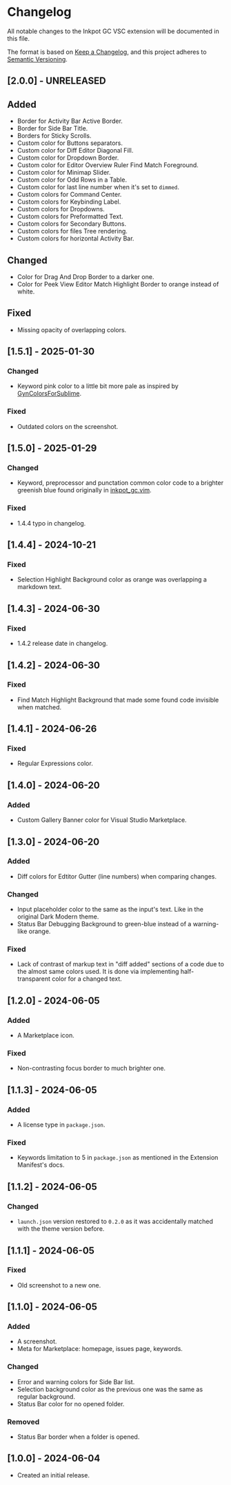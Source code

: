 # Changelog

All notable changes to the Inkpot GC VSC extension will be documented in this file.

The format is based on [Keep a Changelog](https://keepachangelog.com/en/1.1.0/),
and this project adheres to [Semantic Versioning](https://semver.org/spec/v2.0.0.html).

## [2.0.0] - UNRELEASED

## Added

- Border for Activity Bar Active Border.
- Border for Side Bar Title.
- Borders for Sticky Scrolls.
- Custom color for Buttons separators.
- Custom color for Diff Editor Diagonal Fill.
- Custom color for Dropdown Border.
- Custom color for Editor Overview Ruler Find Match Foreground.
- Custom color for Minimap Slider.
- Custom color for Odd Rows in a Table.
- Custom color for last line number when it's set to `dimmed`.
- Custom colors for Command Center.
- Custom colors for Keybinding Label.
- Custom colors for Dropdowns.
- Custom colors for Preformatted Text.
- Custom colors for Secondary Buttons.
- Custom colors for files Tree rendering.
- Custom colors for horizontal Activity Bar.

## Changed

- Color for Drag And Drop Border to a darker one.
- Color for Peek View Editor Match Highlight Border to orange instead of white.

## Fixed

- Missing opacity of overlapping colors.

## [1.5.1] - 2025-01-30

### Changed

- Keyword pink color to a little bit more pale as inspired by [GynColorsForSublime](https://github.com/pawlos/GynColorsForSublime/blob/master/gyncolors.sublime-color-scheme).

### Fixed

- Outdated colors on the screenshot.

## [1.5.0] - 2025-01-29

### Changed

- Keyword, preprocessor and punctation common color code to a brighter greenish blue found originally in [inkpot_gc.vim](https://github.com/gynvael/stream/blob/master/inne/inkpot_gc.vim).

### Fixed

- 1.4.4 typo in changelog.

## [1.4.4] - 2024-10-21

### Fixed

- Selection Highlight Background color as orange was overlapping a markdown text.

## [1.4.3] - 2024-06-30

### Fixed

- 1.4.2 release date in changelog.

## [1.4.2] - 2024-06-30

### Fixed

- Find Match Highlight Background that made some found code invisible when matched.

## [1.4.1] - 2024-06-26

### Fixed

- Regular Expressions color.

## [1.4.0] - 2024-06-20

### Added

- Custom Gallery Banner color for Visual Studio Marketplace.

## [1.3.0] - 2024-06-20

### Added

- Diff colors for Edtitor Gutter (line numbers) when comparing changes.

### Changed

- Input placeholder color to the same as the input's text. Like in the original Dark Modern theme.
- Status Bar Debugging Background to green-blue instead of a warning-like orange.

### Fixed

- Lack of contrast of markup text in "diff added" sections of a code due to the almost same colors used. It is done via implementing half-transparent color for a changed text.

## [1.2.0] - 2024-06-05

### Added

- A Marketplace icon.

### Fixed

- Non-contrasting focus border to much brighter one.

## [1.1.3] - 2024-06-05

### Added

- A license type in `package.json`.

### Fixed

- Keywords limitation to 5 in `package.json` as mentioned in the Extension Manifest's docs.

## [1.1.2] - 2024-06-05

### Changed

- `launch.json` version restored to `0.2.0` as it was accidentally matched with the theme version before.

## [1.1.1] - 2024-06-05

### Fixed

- Old screenshot to a new one.

## [1.1.0] - 2024-06-05

### Added

- A screenshot.
- Meta for Marketplace: homepage, issues page, keywords.

### Changed

- Error and warning colors for Side Bar list.
- Selection background color as the previous one was the same as regular background.
- Status Bar color for no opened folder.

### Removed

- Status Bar border when a folder is opened.

## [1.0.0] - 2024-06-04

- Created an initial release.
